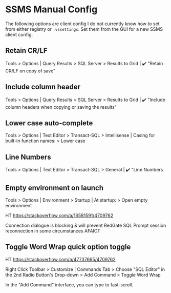 # SSMS Manual Config

The following options are client config I do not currently know how to set from either registry or `.vssettings`. Set them from the GUI for a new SSMS client config.

## Retain CR/LF

Tools > Options | Query Results > SQL Server > Results to Grid | :heavy_check_mark: "Retain CR/LF on copy of save"

## Include column header

Tools > Options | Query Results > SQL Server > Results to Grid | :heavy_check_mark: "Include column headers when copying or saving the results"

## Lower case auto-complete

Tools > Options | Text Editor > Transact-SQL > Intellisense | Casing for built-in function names: > Lower case

## Line Numbers

Tools > Options | Text Editor > Transact-SQL > General | :heavy_check_mark: "Line Numbers

## Empty environment on launch

Tools > Options | Environment > Startup | At startup: > Open empty environment

HT https://stackoverflow.com/a/16581591/4709762 

Connection dialogue is blocking & will prevent RedGate SQL Prompt session reconnection in some circumstances AFAICT

## Toggle Word Wrap quick option toggle

HT https://stackoverflow.com/a/47737665/4709762

Right Click Toolbar > Customize | Commands Tab > Choose "SQL Editor" in the 2nd Radio Button's Drop-down > Add Command > Toggle Word Wrap

In the "Add Command" interface, you can type to fast-scroll.

